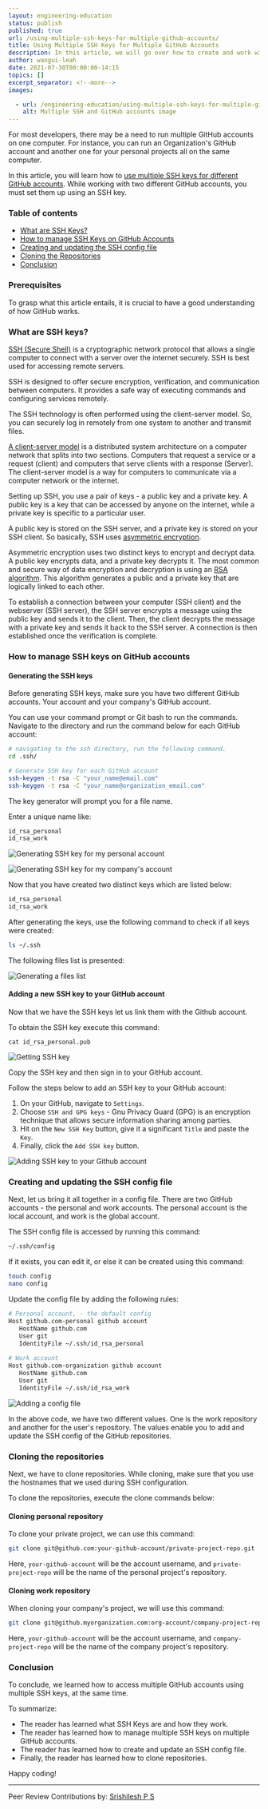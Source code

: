 ```yaml
---
layout: engineering-education
status: publish
published: true
url: /using-multiple-ssh-keys-for-multiple-github-accounts/
title: Using Multiple SSH Keys for Multiple GitHub Accounts
description: In this article, we will go over how to create and work with SSH keys to use multiple GitHub accounts. We will also learn how to create and update an SSH config file.
author: wangui-leah
date: 2021-07-30T00:00:00-14:15
topics: []
excerpt_separator: <!--more-->
images:

  - url: /engineering-education/using-multiple-ssh-keys-for-multiple-github-accounts/hero.jpg
    alt: Multiple SSH and GitHub accounts image
---
```

For most developers, there may be a need to run multiple GitHub accounts on one computer. For instance, you can run an Organization's GitHub account and another one for your personal projects all on the same computer.
<!--more-->
In this article, you will learn how to [use multiple SSH keys for different GitHub accounts](https://gist.github.com/jexchan/2351996). While working with two different GitHub accounts, you must set them up using an SSH key.

### Table of contents
- [What are SSH Keys?](#what-are-ssh-keys)
- [How to manage SSH Keys on GitHub Accounts](#how-to-manage-ssh-keys-on-github-accounts)
- [Creating and updating the SSH config file](#creating-and-updating-the-ssh-config-file)
- [Cloning the Repositories](#cloning-the-repositories)
- [Conclusion](#conclusion)

### Prerequisites
To grasp what this article entails, it is crucial to have a good understanding of how GitHub works.

### What are SSH keys?
[SSH (Secure Shell)](https://en.wikipedia.org/wiki/Secure_Shell_Protocol) is a cryptographic network protocol that allows a single computer to connect with a server over the internet securely. SSH is best used for accessing remote servers.

SSH is designed to offer secure encryption, verification, and communication between computers. It provides a safe way of executing commands and configuring services remotely.

The SSH technology is often performed using the client-server model. So, you can securely log in remotely from one system to another and transmit files.

[A client-server model](https://en.wikipedia.org/wiki/Client%E2%80%93server_model) is a distributed system architecture on a computer network that splits into two sections. Computers that request a service or a request (client) and computers that serve clients with a response (Server). The client-server model is a way for computers to communicate via a computer network or the internet.

Setting up SSH, you use a pair of keys - a public key and a private key. A public key is a key that can be accessed by anyone on the internet, while a private key is specific to a particular user.

A public key is stored on the SSH server, and a private key is stored on your SSH client. So basically, SSH uses [asymmetric encryption](https://sectigostore.com/blog/what-is-asymmetric-encryption-how-does-it-work/).

Asymmetric encryption uses two distinct keys to encrypt and decrypt data. A public key encrypts data, and a private key decrypts it. The most common and secure way of data encryption and decryption is using an [RSA algorithm](https://en.wikipedia.org/wiki/RSA_(cryptosystem)). This algorithm generates a public and a private key that are logically linked to each other.

To establish a connection between your computer (SSH client) and the webserver (SSH server), the SSH server encrypts a message using the public key and sends it to the client. Then, the client decrypts the message with a private key and sends it back to the SSH server. A connection is then established once the verification is complete.

### How to manage SSH keys on GitHub accounts
#### Generating the SSH keys
Before generating SSH keys, make sure you have two different GitHub accounts. Your account and your company's GitHub account.

You can use your command prompt or Git bash to run the commands. Navigate to the directory and run the command below for each GitHub account:

```bash
# navigating to the ssh directory, run the following command.
cd .ssh/

# Generate SSH key for each GitHub account
ssh-keygen -t rsa -C "your_name@email.com"
ssh-keygen -t rsa -C "your_name@organization_email.com"
```

The key generator will prompt you for a file name. 

Enter a unique name like:

```bash
id_rsa_personal
id_rsa_work
```

![Generating SSH key for my personal account](/engineering-education/using-multiple-ssh-keys-for-multiple-github-accounts/personal.jpg)

![Generating SSH key for my company's account](/engineering-education/using-multiple-ssh-keys-for-multiple-github-accounts/work.jpg)

Now that you have created two distinct keys which are listed below:

```bash
id_rsa_personal
id_rsa_work
```

After generating the keys, use the following command to check if all keys were created:

```bash
ls ~/.ssh
```

The following files list is presented:

![Generating a files list](/engineering-education/using-multiple-ssh-keys-for-multiple-github-accounts/ls-ssh.jpg)

#### Adding a new SSH key to your GitHub account
Now that we have the SSH keys let us link them with the Github account.

To obtain the SSH key execute this command:

`cat id_rsa_personal.pub`

![Getting SSH key](/engineering-education/using-multiple-ssh-keys-for-multiple-github-accounts/ssh-copy-key.jpg)

Copy the SSH key and then sign in to your GitHub account.

Follow the steps below to add an SSH key to your GitHub account:

1. On your GitHub, navigate to `Settings`.
2. Choose `SSH and GPG keys` - Gnu Privacy Guard (GPG) is an encryption technique that allows secure information sharing among parties.
3. Hit on the `New SSH Key` button, give it a significant `Title` and paste the `Key`.
4. Finally, click the `Add SSH key` button.

![Adding SSH key to your Github account](/engineering-education/using-multiple-ssh-keys-for-multiple-github-accounts/add-sshkey.jpg)

### Creating and updating the SSH config file
Next, let us bring it all together in a config file. There are two GitHub accounts - the personal and work accounts. The personal account is the local account, and work is the global account.

The SSH config file is accessed by running this command:

```bash
~/.ssh/config
```

If it exists, you can edit it, or else it can be created using this command:

```bash
touch config
nano config
```

Update the config file by adding the following rules:

```bash
# Personal account, - the default config
Host github.com-personal github account
   HostName github.com
   User git
   IdentityFile ~/.ssh/id_rsa_personal
   
# Work account
Host github.com-organization github account   
   HostName github.com
   User git
   IdentityFile ~/.ssh/id_rsa_work
```

![Adding a config file](/engineering-education/using-multiple-ssh-keys-for-multiple-github-accounts/config.jpg)

In the above code, we have two different values. One is the work repository and another for the user's repository. The values enable you to add and update the SSH config of the GitHub repositories.

### Cloning the repositories
Next, we have to clone repositories. While cloning, make sure that you use the hostnames that we used during SSH configuration.

To clone the repositories, execute the clone commands below:

#### Cloning personal repository
To clone your private project, we can use this command:

```bash
git clone git@github.com:your-github-account/private-project-repo.git
```

Here, `your-github-account` will be the account username, and `private-project-repo` will be the name of the personal project's repository.

#### Cloning work repository
When cloning your company's project, we will use this command:

```bash
git clone git@github.myorganization.com:org-account/company-project-repo.git
```

Here, `your-github-account` will be the account username, and `company-project-repo` will be the name of the company project's repository.

### Conclusion
To conclude, we learned how to access multiple GitHub accounts using multiple SSH keys, at the same time.

To summarize:
- The reader has learned what SSH Keys are and how they work.
- The reader has learned how to manage multiple SSH keys on multiple GitHub accounts.
- The reader has learned how to create and update an SSH config file.
- Finally, the reader has learned how to clone repositories.

Happy coding!

---
Peer Review Contributions by: [Srishilesh P S](/engineering-education/authors/srishilesh-p-s/)